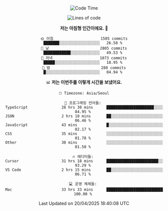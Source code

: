 <div align="center">

<br />

 <!--START_SECTION:waka-->
![Code Time](http://img.shields.io/badge/Code%20Time-4%2C456%20hrs%2041%20mins-blue)

![Lines of code](https://img.shields.io/badge/%EC%A0%80%EB%8A%94%20%EC%97%AC%ED%83%9C%EA%B9%8C%EC%A7%80%20-3.3%20million%20%EC%A4%84%EC%9D%98%20%EC%BD%94%EB%93%9C%EB%A5%BC%20%EC%9E%91%EC%84%B1%ED%96%88%EC%96%B4%EC%9A%94.-blue)

**저는 아침형 인간이에요. 🐤** 

```text
🌞 아침                     1505 commits        ███████░░░░░░░░░░░░░░░░░░   26.58 % 
🌆 낮　                     2805 commits        ████████████░░░░░░░░░░░░░   49.53 % 
🌃 저녁                     1073 commits        █████░░░░░░░░░░░░░░░░░░░░   18.95 % 
🌙 밤　                     280 commits         █░░░░░░░░░░░░░░░░░░░░░░░░   04.94 % 
```


📊 **저는 이번주를 이렇게 시간을 보냈어요.** 

```text
🕑︎ Timezone: Asia/Seoul

💬 프로그래밍 언어들: 
TypeScript               28 hrs 30 mins      █████████████████████░░░░   84.95 % 
JSON                     2 hrs 10 mins       ██░░░░░░░░░░░░░░░░░░░░░░░   06.46 % 
JavaScript               43 mins             █░░░░░░░░░░░░░░░░░░░░░░░░   02.17 % 
CSS                      35 mins             ░░░░░░░░░░░░░░░░░░░░░░░░░   01.78 % 
Other                    30 mins             ░░░░░░░░░░░░░░░░░░░░░░░░░   01.50 % 

🔥 에디터들: 
Cursor                   31 hrs 18 mins      ███████████████████████░░   93.29 % 
VS Code                  2 hrs 15 mins       ██░░░░░░░░░░░░░░░░░░░░░░░   06.71 % 

💻 운영 체제들: 
Mac                      33 hrs 33 mins      █████████████████████████   100.00 % 
```


 Last Updated on 20/04/2025 18:40:08 UTC
<!--END_SECTION:waka-->

</div>
